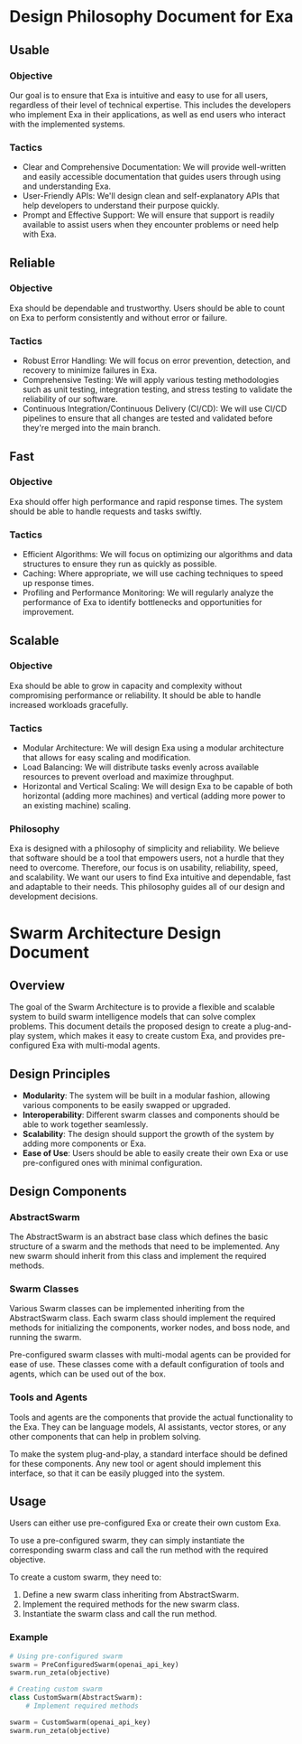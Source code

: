 # Design Philosophy Document for Exa

## Usable

### Objective

Our goal is to ensure that Exa is intuitive and easy to use for all users, regardless of their level of technical expertise. This includes the developers who implement Exa in their applications, as well as end users who interact with the implemented systems.

### Tactics

- Clear and Comprehensive Documentation: We will provide well-written and easily accessible documentation that guides users through using and understanding Exa.
- User-Friendly APIs: We'll design clean and self-explanatory APIs that help developers to understand their purpose quickly.
- Prompt and Effective Support: We will ensure that support is readily available to assist users when they encounter problems or need help with Exa.

## Reliable

### Objective

Exa should be dependable and trustworthy. Users should be able to count on Exa to perform consistently and without error or failure.

### Tactics

- Robust Error Handling: We will focus on error prevention, detection, and recovery to minimize failures in Exa.
- Comprehensive Testing: We will apply various testing methodologies such as unit testing, integration testing, and stress testing to validate the reliability of our software.
- Continuous Integration/Continuous Delivery (CI/CD): We will use CI/CD pipelines to ensure that all changes are tested and validated before they're merged into the main branch.

## Fast

### Objective

Exa should offer high performance and rapid response times. The system should be able to handle requests and tasks swiftly.

### Tactics

- Efficient Algorithms: We will focus on optimizing our algorithms and data structures to ensure they run as quickly as possible.
- Caching: Where appropriate, we will use caching techniques to speed up response times.
- Profiling and Performance Monitoring: We will regularly analyze the performance of Exa to identify bottlenecks and opportunities for improvement.

## Scalable

### Objective

Exa should be able to grow in capacity and complexity without compromising performance or reliability. It should be able to handle increased workloads gracefully.

### Tactics

- Modular Architecture: We will design Exa using a modular architecture that allows for easy scaling and modification.
- Load Balancing: We will distribute tasks evenly across available resources to prevent overload and maximize throughput.
- Horizontal and Vertical Scaling: We will design Exa to be capable of both horizontal (adding more machines) and vertical (adding more power to an existing machine) scaling.

### Philosophy

Exa is designed with a philosophy of simplicity and reliability. We believe that software should be a tool that empowers users, not a hurdle that they need to overcome. Therefore, our focus is on usability, reliability, speed, and scalability. We want our users to find Exa intuitive and dependable, fast and adaptable to their needs. This philosophy guides all of our design and development decisions.

# Swarm Architecture Design Document

## Overview

The goal of the Swarm Architecture is to provide a flexible and scalable system to build swarm intelligence models that can solve complex problems. This document details the proposed design to create a plug-and-play system, which makes it easy to create custom Exa, and provides pre-configured Exa with multi-modal agents.

## Design Principles

- **Modularity**: The system will be built in a modular fashion, allowing various components to be easily swapped or upgraded.
- **Interoperability**: Different swarm classes and components should be able to work together seamlessly.
- **Scalability**: The design should support the growth of the system by adding more components or Exa.
- **Ease of Use**: Users should be able to easily create their own Exa or use pre-configured ones with minimal configuration.

## Design Components

### AbstractSwarm

The AbstractSwarm is an abstract base class which defines the basic structure of a swarm and the methods that need to be implemented. Any new swarm should inherit from this class and implement the required methods.

### Swarm Classes

Various Swarm classes can be implemented inheriting from the AbstractSwarm class. Each swarm class should implement the required methods for initializing the components, worker nodes, and boss node, and running the swarm.

Pre-configured swarm classes with multi-modal agents can be provided for ease of use. These classes come with a default configuration of tools and agents, which can be used out of the box.

### Tools and Agents

Tools and agents are the components that provide the actual functionality to the Exa. They can be language models, AI assistants, vector stores, or any other components that can help in problem solving.

To make the system plug-and-play, a standard interface should be defined for these components. Any new tool or agent should implement this interface, so that it can be easily plugged into the system.

## Usage

Users can either use pre-configured Exa or create their own custom Exa.

To use a pre-configured swarm, they can simply instantiate the corresponding swarm class and call the run method with the required objective.

To create a custom swarm, they need to:

1. Define a new swarm class inheriting from AbstractSwarm.
2. Implement the required methods for the new swarm class.
3. Instantiate the swarm class and call the run method.

### Example

```python
# Using pre-configured swarm
swarm = PreConfiguredSwarm(openai_api_key)
swarm.run_zeta(objective)

# Creating custom swarm
class CustomSwarm(AbstractSwarm):
    # Implement required methods

swarm = CustomSwarm(openai_api_key)
swarm.run_zeta(objective)
```
